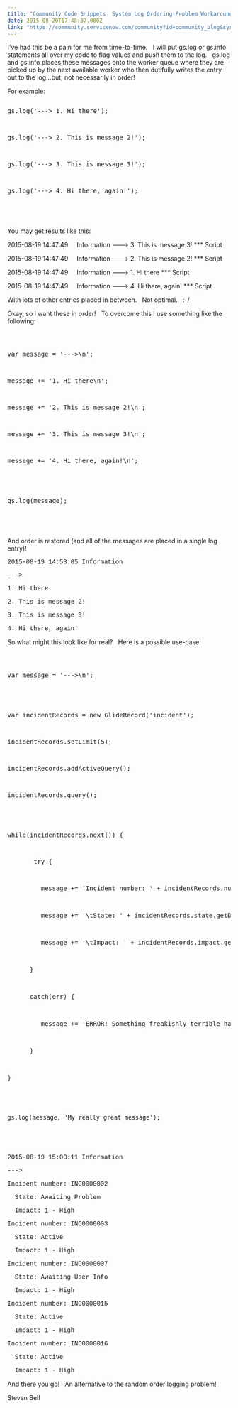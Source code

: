 ```yaml
---
title: "Community Code Snippets  System Log Ordering Problem Workaround"
date: 2015-08-20T17:48:37.000Z
link: "https://community.servicenow.com/community?id=community_blog&sys_id=ee9d6e69dbd0dbc01dcaf3231f961951"
---
```

<p>I've had this be a pain for me from time-to-time.   I will put gs.log or gs.info statements all over my code to flag values and push them to the log.   gs.log and gs.info places these messages onto the worker queue where they are picked up by the next available worker who then dutifully writes the entry out to the log...but, not necessarily in order!</p><p></p><p>For example:</p><p></p><pre __default_attr="javascript" __jive_macro_name="code" class="jive_text_macro jive_macro_code _jivemacro_uid_14400744212541475" jivemacro_uid="_14400744212541475">
<p>gs.log('---&gt; 1. Hi there');</p>
<p>gs.log('---&gt; 2. This is message 2!');</p>
<p>gs.log('---&gt; 3. This is message 3!');</p>
<p>gs.log('---&gt; 4. Hi there, again!');</p>

</pre><p></p><p>You may get results like this:</p><p></p><p>2015-08-19 14:47:49     Information ---&gt; 3. This is message 3! *** Script</p><p>2015-08-19 14:47:49     Information ---&gt; 2. This is message 2! *** Script</p><p>2015-08-19 14:47:49     Information ---&gt; 1. Hi there *** Script</p><p>2015-08-19 14:47:49     Information ---&gt; 4. Hi there, again! *** Script</p><p></p><p>With lots of other entries placed in between.   Not optimal.   :-/</p><p></p><p>Okay, so i want these in order!   To overcome this I use something like the following:</p><p></p><pre __default_attr="javascript" __jive_macro_name="code" class="jive_text_macro jive_macro_code _jivemacro_uid_14400744212496459" jivemacro_uid="_14400744212496459">
<p>var message = '---&gt;\n';</p>
<p>message += '1. Hi there\n';</p>
<p>message += '2. This is message 2!\n';</p>
<p>message += '3. This is message 3!\n';</p>
<p>message += '4. Hi there, again!\n';</p>
<p></p>
<p>gs.log(message);</p>

</pre><p></p><p>And order is restored (and all of the messages are placed in a single log entry)!</p><p></p><p><span style="font-family: 'courier new', courier;">2015-08-19 14:53:05 Information</span></p><p><span style="font-family: 'courier new', courier;">---&gt;</span></p><p><span style="font-family: 'courier new', courier;">1. Hi there</span></p><p><span style="font-family: 'courier new', courier;">2. This is message 2!</span></p><p><span style="font-family: 'courier new', courier;">3. This is message 3!</span></p><p><span style="font-family: 'courier new', courier;">4. Hi there, again!</span></p><p></p><p>So what might this look like for real?   Here is a possible use-case:</p><p></p><pre __default_attr="javascript" __jive_macro_name="code" class="jive_text_macro jive_macro_code _jivemacro_uid_14400744212341413" jivemacro_uid="_14400744212341413">
<p>var message = '---&gt;\n';</p>
<p></p>
<p>var incidentRecords = new GlideRecord('incident');</p>
<p>incidentRecords.setLimit(5);</p>
<p>incidentRecords.addActiveQuery();</p>
<p>incidentRecords.query();</p>
<p></p>
<p>while(incidentRecords.next()) {</p>
<p>       try {</p>
<p><span style="color: rgba(0, 0, 0, 0); font-family: Consolas, 'Courier New', Courier, mono, serif; font-size: 12px;">       </span>   message += 'Incident number: ' + incidentRecords.number + '\n';</p>
<p><span style="color: rgba(0, 0, 0, 0); font-family: Consolas, 'Courier New', Courier, mono, serif; font-size: 12px;">       </span>   message += '\tState: ' + incidentRecords.state.getDisplayValue() + '\n';</p>
<p><span style="color: rgba(0, 0, 0, 0); font-family: Consolas, 'Courier New', Courier, mono, serif; font-size: 12px;">       </span>   message += '\tImpact: ' + incidentRecords.impact.getDisplayValue() + '\n';</p>
<p><span style="color: rgba(0, 0, 0, 0); font-family: Consolas, 'Courier New', Courier, mono, serif; font-size: 12px;">       </span>}</p>
<p><span style="color: rgba(0, 0, 0, 0); font-family: Consolas, 'Courier New', Courier, mono, serif; font-size: 12px;">       </span>catch(err) {</p>
<p><span style="color: rgba(0, 0, 0, 0); font-family: Consolas, 'Courier New', Courier, mono, serif; font-size: 12px;">       </span>   message += 'ERROR! Something freakishly terrible happened! Error: ' + err + '\n';</p>
<p><span style="color: rgba(0, 0, 0, 0); font-family: Consolas, 'Courier New', Courier, mono, serif; font-size: 12px;">       </span>}<span style="color: rgba(0, 0, 0, 0); font-family: Consolas, 'Courier New', Courier, mono, serif; font-size: 12px;">       </span></p>
<p>}</p>
<p></p>
<p><span style="font-size: 13.3333330154419px;">gs.log(message, 'My really great message');</span></p>

</pre><p></p><p><span style="font-family: 'courier new', courier;">2015-08-19 15:00:11 Information</span></p><p><span style="font-family: 'courier new', courier;">---&gt;</span></p><p><span style="font-family: 'courier new', courier;">Incident number: INC0000002</span></p><p><span style="font-family: 'courier new', courier;">   State: Awaiting Problem</span></p><p><span style="font-family: 'courier new', courier;">   Impact: 1 - High</span></p><p><span style="font-family: 'courier new', courier;">Incident number: INC0000003</span></p><p><span style="font-family: 'courier new', courier;">   State: Active</span></p><p><span style="font-family: 'courier new', courier;">   Impact: 1 - High</span></p><p><span style="font-family: 'courier new', courier;">Incident number: INC0000007</span></p><p><span style="font-family: 'courier new', courier;">   State: Awaiting User Info</span></p><p><span style="font-family: 'courier new', courier;">   Impact: 1 - High</span></p><p><span style="font-family: 'courier new', courier;">Incident number: INC0000015</span></p><p><span style="font-family: 'courier new', courier;">   State: Active</span></p><p><span style="font-family: 'courier new', courier;">   Impact: 1 - High</span></p><p><span style="font-family: 'courier new', courier;">Incident number: INC0000016</span></p><p><span style="font-family: 'courier new', courier;">   State: Active</span></p><p><span style="font-family: 'courier new', courier;">   Impact: 1 - High</span></p><p></p><p>And there you go!   An alternative to the random order logging problem!</p><p></p><p>Steven Bell</p>
